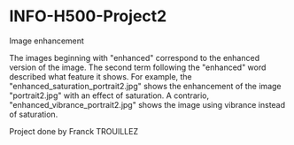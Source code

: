 # INFO-H500-Project2

Image enhancement

The images beginning with "enhanced" correspond to the enhanced version of the image. The second term following the "enhanced" word described what feature it shows.
For example, the "enhanced_saturation_portrait2.jpg" shows the enhancement of the image "portrait2.jpg" with an effect of saturation. A contrario, "enhanced_vibrance_portrait2.jpg" shows the image using vibrance instead of saturation.

Project done by Franck TROUILLEZ
